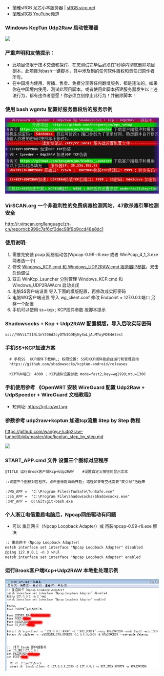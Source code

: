 - 蘭雅sRGB 龙芯小本服务器 | [sRGB.vicp.net](http://sRGB.vicp.net)
- [蘭雅sRGB YouTube频道](https://www.youtube.com/channel/UCupRwki_4n87nrwP0GIBUXA/videos)
### Windows KcpTun Udp2Raw 启动管理器
![](https://raw.githubusercontent.com/hongwenjun/WinKcp_Launcher/master/gui.gif)

### 严重声明和友情提示：
- 此项目仅限于技术交流和探讨，在您测试完毕后必须在1秒钟内彻底删除项目副本。此项目为bash一键脚本，其中涉及到的任何软件版权和责任归原作者所有。
- 在中国境内使用、传播、售卖、免费分享等任何翻墙服务，都是违法的。如果你在中国境内使用、测试此项目脚本，或者使用此脚本搭建服务器发生以上违法行为，都有违作者意愿！你必须立刻停止此行为！并删除脚本！

### 使用 bash wgmtu 配置好服务器段后的服务示例
![](https://raw.githubusercontent.com/hongwenjun/img/master/ss_wg.png)

### VirSCAN.org 一个非盈利性的免费病毒检测网站，47款杀毒引擎检测安全
  http://r.virscan.org/language/zh-cn/report/cb999c7af6cf3dec98f9b9ccd48e8dc1

### 使用说明:
1. 需要先安装 pcap 网络驱动包(Wpcap-0.99-r8.exe 或者 WinPcap_4_1_3.exe 两者选一个)
2. 修改 [Windows_KCP.cmd 和 Windows_UDP2RAW.cmd 服务器IP参数](https://github.com/hongwenjun/WinKcp_Launcher/tree/master/template)，双击启动调试
3. 双击 WinKcp_Launcher 分别管理  Windows_KCP.cmd 和 Windows_UDP2RAW.cm 启动关闭
4. 电脑$$客户端设置  导入下面的模版配置，再修改成实际密码
5. 电脑WG客户端设置  导入 wg_client.conf 修改 Endpoint = 127.0.0.1:端口 另存一个配置
6. 手机可以使用 ss+kcp ; KCP插件参数 按脚本提示

### Shadowsocks + Kcp + Udp2RAW  配置模版，导入后改实际密码

```
ss://YWVzLTI1Ni1nY206d2cyOTk5QDEyNy4wLjAuMToyMDE4#test
```

### 手机SS+KCP加速方案
```
  # 手机SS  KCP插件下载URL; 权限设置: SS和KCP插件能后台运行和管理启动
  https://github.com/shadowsocks/kcptun-android/releases

  KCPTUN端口: 4000 ; KCP插件设置参数 mode=fast2;key=wg2999;mtu=1300
```
### 手机使用参考  《OpenWRT 安装 WireGuard 配置 Udp2Raw + UdpSpeeder + WireGuard 文档教程》
- 短网址: https://git.io/wrt.wg


### 参数参考  udp2raw+kcptun 加速tcp流量 Step by Step 教程
https://github.com/wangyu-/udp2raw-tunnel/blob/master/doc/kcptun_step_by_step.md

![](https://raw.githubusercontent.com/hongwenjun/vps_setup/master/img/speed_raw.png)


### START_APP.cmd 文件 设置三个图标对应程序

```
@TITLE 运行Brook客户端Kcp+Udp2RAW    #设置自定义按钮的显示文本

::设置三个图标对应程序，点击图标能自动开启; 路径如果有空格需要"双引号"括起来

::WG_APP =  "C:\Program Files\TunSafe\TunSafe.exe"
::SS_APP =  "C:\Program File\Shadowsocks\Shadowsocks.exe"
::MY_APP =  D:\Git\git-bash.exe

```


### 个人浙江电信重启电脑后，Npcap网络驱动有问题
- 可以 重启网卡（Npcap Loopback Adapter）或 再装npcap-0.99-r8.exe 解决
```
:: 重启网卡（Npcap Loopback Adapter）
netsh interface set interface "Npcap Loopback Adapter" disabled
@ping 127.0.0.1 -n 3 >nul
netsh interface set interface "Npcap Loopback Adapter" enabled
```
### 运行Brook客户端Kcp+Udp2RAW 本地批处理示例
![](https://raw.githubusercontent.com/hongwenjun/img/master/brook_kcp.png)
